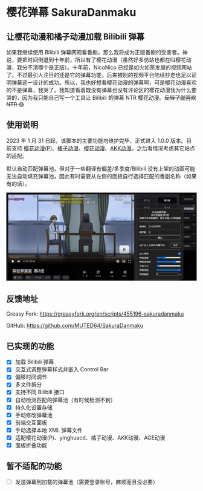 # 樱花弹幕 SakuraDanmaku

## 让樱花动漫和橘子动漫加载 Bilibili 弹幕

如果我继续使用 Bilibili 弹幕网观看番剧，那么我将成为正版番剧的受害者。神说，要把时间倒退到十年前，所以有了樱花动漫（虽然好多仿站也都在叫樱花动漫，我分不清哪个是正版）。十年前，NicoNico 已经是如火如荼发展的视频网站了，不过最引人注目的还是它的弹幕功能，后来被别的视频平台陆续抄走也足以证明弹幕这一设计的成功。所以，我也好想看樱花动漫的弹幕啊，可是樱花动漫喜欢的不是弹幕，我哭了。我知道看着既没有弹幕也没有评论区的樱花动漫我为什么要哭的，因为我只能自己写一个工具让 Bilibili 的弹幕 NTR 樱花动漫。~~反转了就喜欢 NTR 😋~~

## 使用说明

2023 年 1 月 31 日起，该脚本的主要功能均维护完毕，正式进入 1.0.0 版本。目前支持 [樱花动漫(P)](https://yhpdm.net/)、[橘子动漫](https://www.mgnacg.com/)、[樱花动漫](http://www.yinghuacd.com/)、[AKK动漫](https://akkdm.com)，之后看情况考虑其它站点的适配。

默认自动匹配弹幕池，但对于一些翻译有偏差/多季度/Bilibili 没有上架的动画可能无法自动填充弹幕池，因此有时需要从左侧的面板自行选择匹配的番剧名称（如果有的话）。

![使用效果](SakuraDanmaku.png)

## 反馈地址

Greasy Fork: <https://greasyfork.org/en/scripts/455196-sakuradanmaku>

GitHub: <https://github.com/MUTED64/SakuraDanmaku>

## 已实现的功能

- [x] 加载 Bilibili 弹幕
- [x] 交互式调整弹幕样式并嵌入 Control Bar
- [x] 偏移时间调节
- [x] 多文件拆分
- [x] 支持不同 Bilibili 接口
- [x] 自动检测匹配的弹幕池（有时候检测不到）
- [x] 持久化设置存储
- [x] 手动修改弹幕池
- [x] 前端交互面板
- [x] 手动选择本地 XML 弹幕文件
- [x] 适配樱花动漫(P)、yinghuacd、橘子动漫、AKK动漫、AGE动漫
- [x] 面板折叠功能

## 暂不适配的功能

- [ ] 发送弹幕到加载的弹幕池（需要登录账号，麻烦而且没必要）
